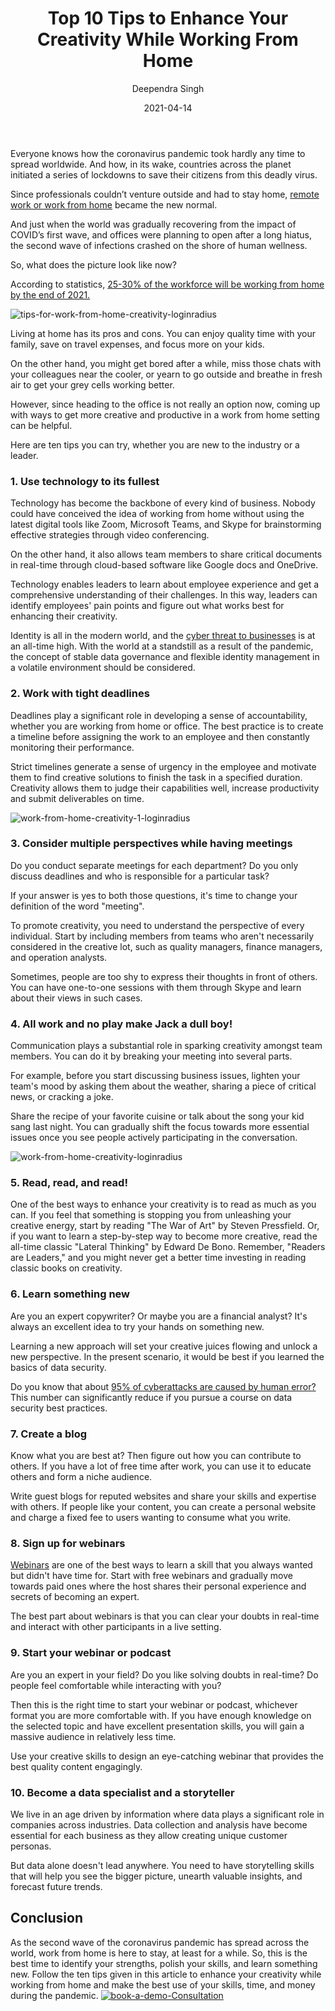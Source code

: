 ﻿---
title: "Top 10 Tips to Enhance Your Creativity While Working From Home"
date: "2021-04-14"
coverImage: "work-from-home-loginradius.webp"
category: ["loginradius"]
featured: false 
author: "Deependra Singh"
description: "Working from home has its pros and cons. You can enjoy quality time with your family, save on travel expenses, and focus more on your kids. On the other hand, you might get bored after a while, miss those chats with your colleagues near the cooler, or yearn to go outside and breathe in fresh air. Here are some tips you can try to enhance your creativity while working from home."
metadescription: "Follow the ten tips outlined in this article to enhance your creativity while working from home and make the best use of your skills, time, and money during the pandemic."
metatitle: "Top 10 Tips to Enhance Your Creativity While Working From Home"

---
Everyone knows how the coronavirus pandemic took hardly any time to spread worldwide. And how, in its wake, countries across the planet initiated a series of lockdowns to save their citizens from this deadly virus.

  

Since professionals couldn’t venture outside and had to stay home, [remote work or work from home](https://www.loginradius.com/blog/fuel/2021/02/tips-managing-remote-team/) became the new normal.

  

And just when the world was gradually recovering from the impact of COVID’s first wave, and offices were planning to open after a long hiatus, the second wave of infections crashed on the shore of human wellness.

  

So, what does the picture look like now?

  

According to statistics, [25-30% of the workforce will be working from home by the end of 2021.](https://globalworkplaceanalytics.com/work-at-home-after-covid-19-our-forecast)

 ![tips-for-work-from-home-creativity-loginradius](tips-for-work-from-home-creativity-loginradius.webp) 

Living at home has its pros and cons. You can enjoy quality time with your family, save on travel expenses, and focus more on your kids.

  

On the other hand, you might get bored after a while, miss those chats with your colleagues near the cooler, or yearn to go outside and breathe in fresh air to get your grey cells working better.

  

However, since heading to the office is not really an option now, coming up with ways to get more creative and productive in a work from home setting can be helpful.

  

Here are ten tips you can try, whether you are new to the industry or a leader.

  

### 1. Use technology to its fullest

Technology has become the backbone of every kind of business. Nobody could have conceived the idea of working from home without using the latest digital tools like Zoom, Microsoft Teams, and Skype for brainstorming effective strategies through video conferencing.

  

On the other hand, it also allows team members to share critical documents in real-time through cloud-based software like Google docs and OneDrive.

  

Technology enables leaders to learn about employee experience and get a comprehensive understanding of their challenges. In this way, leaders can identify employees' pain points and figure out what works best for enhancing their creativity.

  

Identity is all in the modern world, and the [cyber threat to businesses](https://www.loginradius.com/blog/identity/2020/05/cyber-threats-business-risk-covid-19/) is at an all-time high. With the world at a standstill as a result of the pandemic, the concept of stable data governance and flexible identity management in a volatile environment should be considered.

### 2. Work with tight deadlines

Deadlines play a significant role in developing a sense of accountability, whether you are working from home or office. The best practice is to create a timeline before assigning the work to an employee and then constantly monitoring their performance.


Strict timelines generate a sense of urgency in the employee and motivate them to find creative solutions to finish the task in a specified duration. Creativity allows them to judge their capabilities well, increase productivity and submit deliverables on time.

 ![work-from-home-creativity-1-loginradius](work-from-home-creativity-1-loginradius.webp)  

### 3. Consider multiple perspectives while having meetings

Do you conduct separate meetings for each department? Do you only discuss deadlines and who is responsible for a particular task?

  

If your answer is yes to both those questions, it's time to change your definition of the word "meeting".

  

To promote creativity, you need to understand the perspective of every individual. Start by including members from teams who aren't necessarily considered in the creative lot, such as quality managers, finance managers, and operation analysts.

  

Sometimes, people are too shy to express their thoughts in front of others. You can have one-to-one sessions with them through Skype and learn about their views in such cases.

### 4. All work and no play make Jack a dull boy!

Communication plays a substantial role in sparking creativity amongst team members. You can do it by breaking your meeting into several parts.

  

For example, before you start discussing business issues, lighten your team's mood by asking them about the weather, sharing a piece of critical news, or cracking a joke.

  

Share the recipe of your favorite cuisine or talk about the song your kid sang last night. You can gradually shift the focus towards more essential issues once you see people actively participating in the conversation.

![work-from-home-creativity-loginradius](work-from-home-creativity-loginradius.webp) 

### 5. Read, read, and read!

  

One of the best ways to enhance your creativity is to read as much as you can. If you feel that something is stopping you from unleashing your creative energy, start by reading "The War of Art" by Steven Pressfield. Or, if you want to learn a step-by-step way to become more creative, read the all-time classic "Lateral Thinking" by Edward De Bono. Remember, "Readers are Leaders," and you might never get a better time investing in reading classic books on creativity.

  

### 6. Learn something new

  

Are you an expert copywriter? Or maybe you are a financial analyst? It's always an excellent idea to try your hands on something new.

  

Learning a new approach will set your creative juices flowing and unlock a new perspective. In the present scenario, it would be best if you learned the basics of data security.

  

Do you know that about [95% of cyberattacks are caused by human error?](https://www.varonis.com/blog/cybersecurity-statistics/) This number can significantly reduce if you pursue a course on data security best practices.

### 7. Create a blog

  

Know what you are best at? Then figure out how you can contribute to others. If you have a lot of free time after work, you can use it to educate others and form a niche audience.

  

Write guest blogs for reputed websites and share your skills and expertise with others. If people like your content, you can create a personal website and charge a fixed fee to users wanting to consume what you write.

### 8. Sign up for webinars

  

[Webinars](https://www.loginradius.com/resource/the-death-of-passwords-webinar/) are one of the best ways to learn a skill that you always wanted but didn't have time for. Start with free webinars and gradually move towards paid ones where the host shares their personal experience and secrets of becoming an expert.

  

The best part about webinars is that you can clear your doubts in real-time and interact with other participants in a live setting.

### 9. Start your webinar or podcast

Are you an expert in your field? Do you like solving doubts in real-time? Do people feel comfortable while interacting with you?

  

Then this is the right time to start your webinar or podcast, whichever format you are more comfortable with. If you have enough knowledge on the selected topic and have excellent presentation skills, you will gain a massive audience in relatively less time.

  

Use your creative skills to design an eye-catching webinar that provides the best quality content engagingly.

### 10. Become a data specialist and a storyteller

  

We live in an age driven by information where data plays a significant role in companies across industries. Data collection and analysis have become essential for each business as they allow creating unique customer personas.

  

But data alone doesn't lead anywhere. You need to have storytelling skills that will help you see the bigger picture, unearth valuable insights, and forecast future trends.

## Conclusion

As the second wave of the coronavirus pandemic has spread across the world, work from home is here to stay, at least for a while. So, this is the best time to identify your strengths, polish your skills, and learn something new. Follow the ten tips given in this article to enhance your creativity while working from home and make the best use of your skills, time, and money during the pandemic.
[![book-a-demo-Consultation](book-a-demo-free-consultation.webp)](https://www.loginradius.com/contact-us?utm_source=blog&utm_medium=web&utm_campaign=top-10-tips-to-enhance-your-creativity-while-working-from-home)
